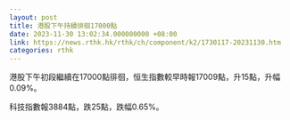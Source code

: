 ```yaml
---
layout: post
title: 港股下午持續徘徊17000點
date: 2023-11-30 13:02:34.000000000 +08:00
link: https://news.rthk.hk/rthk/ch/component/k2/1730117-20231130.htm
categories: rthk
---
```


港股下午初段繼續在17000點徘徊，恒生指數較早時報17009點，升15點，升幅0.09%。

科技指數報3884點，跌25點，跌幅0.65%。
